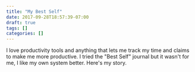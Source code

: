 ```yaml
---
title: "My Best Self"
date: 2017-09-28T18:57:39-07:00
draft: true
tags: []
categories: []
---
```


I love productivity tools and anything that lets me track my time and claims to make me more productive. I tried the "Best Self" journal but it wasn't for me, I like my own system better. Here's my story.
